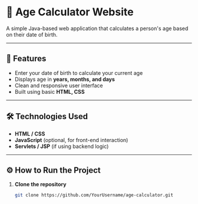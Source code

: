 # 🧮 Age Calculator Website

A simple Java-based web application that calculates a person's age based on their date of birth.

---

## 🚀 Features
- Enter your date of birth to calculate your current age
- Displays age in **years, months, and days**
- Clean and responsive user interface
- Built using basic **HTML, CSS**

---

## 🛠️ Technologies Used
- **HTML / CSS**
- **JavaScript** (optional, for front-end interaction)
- **Servlets / JSP** (if using backend logic)

---

## ⚙️ How to Run the Project
1. **Clone the repository**
   ```bash
   git clone https://github.com/YourUsername/age-calculator.git
